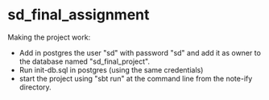 # sd_final_assignment

Making the project work:

 * Add in postgres the user "sd" with password "sd" and add it as owner to the database named "sd_final_project".
 * Run init-db.sql in postgres (using the same credentials)
 * start the project using "sbt run" at the command line from the note-ify directory.
 
